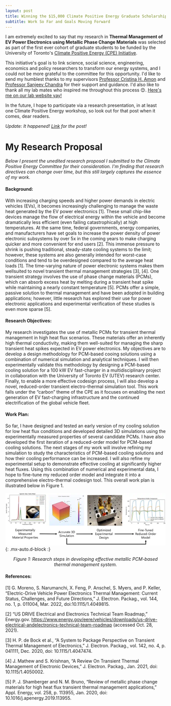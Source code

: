 ```yaml
---
layout: post
title: Winning the $15,000 Climate Positive Energy Graduate Scholarship
subtitle: Work So Far and Goals Moving Forward
---
```


I am extremely excited to say that my research in **Thermal Management of EV Power Electronics using Metallic Phase Change Materials** was selected as part of the first ever cohort of graduate students to be funded by the University of Toronto's [Climate Positive Energy (CPE) Initiative](https://cpe.utoronto.ca/climate-positive-energy-graduate-student-researchers/).

This initiative's goal is to link science, social science, engineering, economics and policy researchers to transform our energy systems, and I could not be more grateful to the committee for this opportunity. I'd like to send my humblest thanks to my supervisors [Professor Cristina H. Amon](https://www.mie.utoronto.ca/faculty_staff/amon/) and [Professor Sanjeev Chandra](https://www.mie.utoronto.ca/faculty_staff/chandra/) for their support and guidance. I'd also like to thank all my lab mates who inspired me throughout this process 😊. [Here's me on our lab website yay!](https://atoms.mie.utoronto.ca/news/#Jun18-2022)

In the future, I hope to participate via a research presentation, in at least one Climate Positive Energy workshop, so look out for that post when it comes, dear readers.

*Update: It happened! [Link](https://shahzeb97.github.io/2022-08-17-cpe-research-day/) for the post!*

# My Research Proposal

*Below I present the unedited research proposal I submitted to the Climate Positive Energy Committee for their consideration. I'm finding that research directives can change over time, but this still largely captures the essence of my work.*

#### Background:

With increasing charging speeds and higher power demands in electric vehicles (EVs), it becomes increasingly challenging to manage the waste heat generated by the EV power electronics [1].
These small chip-like devices manage the flow of electrical energy within the vehicle and become dramatically less efficient (even failing catastrophically) at high temperatures.
At the same time, federal governments, energy companies, and manufacturers have set goals to increase the power density of power electronic subsystems by over 5x in the coming years to make charging quicker and more convenient for end users [2].
This immense pressure to shrink is pushing traditional, steady-state cooling systems to the limit; however, these systems are also generally intended for worst-case conditions and tend to be overdesigned compared to the average heat loads [1].
The time-varying nature of power electronic systems makes them wellsuited to novel transient thermal management strategies [3], [4].
One transient strategy involves the use of phase change materials (PCMs), which can absorb excess heat by melting during a transient heat spike while maintaining a nearly constant temperature [5].
PCMs offer a simple, passive solution to thermal management and have been adopted in building applications; however, little research has explored their use for power electronic applications and experimental verification of these studies is even more sparse [5].

#### Research Objectives:

My research investigates the use of metallic PCMs for transient thermal management in high heat flux scenarios.
These materials offer an inherently high thermal conductivity, making them well-suited for managing the sharp transient heat spikes expected in EV power electronics.
My objectives are to develop a design methodology for PCM-based cooing solutions using a combination of numerical simulation and analytical techniques.
I will then experimentally validate this methodology by designing a PCM-based cooling solution for a 100 kW EV fast-charger in a multidisciplinary project in collaboration with the University of Toronto EV (UTEV) research center.
Finally, to enable a more effective codesign process, I will also develop a novel, reduced-order transient electro-thermal simulation tool.
This work falls under the “carbon” theme of the CPE as it focuses on enabling the next generation of EV fast-charging infrastructure and the continued electrification of the global vehicle fleet.

#### Work Plan:

So far, I have designed and tested an early version of my cooling solution for low heat flux conditions and developed detailed 3D simulations using the experimentally measured properties of several candidate PCMs.
I have also developed the first iteration of a reduced-order model for PCM-based cooling solutions.
The next stages of my work will involve refining my simulation to study the characteristics of PCM-based cooling solutions and how their cooling performance can be increased.
I will also refine my experimental setup to demonstrate effective cooling at significantly higher heat fluxes.
Using this combination of numerical and experimental data, I hope to fine-tune my reduced order model and integrate it into a comprehensive electro-thermal codesign tool.
This overall work plan is illustrated below in Figure 1.

![Work Plan](..\assets\img\cpe\workplan.webp){: .mx-auto.d-block :}
<figcaption align = "center"><i>Figure 1: Research steps in developing effective metallic PCM-based thermal management system.</i></figcaption>

#### References:

[1] G. Moreno, S. Narumanchi, X. Feng, P. Anschel, S. Myers, and P. Keller, “Electric-Drive Vehicle Power Electronics Thermal Management: Current Status, Challenges, and Future Directions,” J. Electron. Packag., vol. 144, no. 1, p. 011004, Mar. 2022, doi:10.1115/1.4049815.

[2] “US DRIVE Electrical and Electronics Technical Team Roadmap,” Energy.gov. https://www.energy.gov/eere/vehicles/downloads/us-drive-electrical-andelectronics-technical-team-roadmap (accessed Oct. 28, 2021).

[3] H. P. de Bock et al., “A System to Package Perspective on Transient Thermal Management of Electronics,” J. Electron. Packag., vol. 142, no. 4, p. 041111, Dec. 2020, doi: 10.1115/1.4047474.

[4] J. Mathew and S. Krishnan, “A Review On Transient Thermal Management of Electronic Devices,” J. Electron. Packag., Jan. 2021, doi: 10.1115/1.4050002.

[5] P. J. Shamberger and N. M. Bruno, “Review of metallic phase change materials for high heat flux transient thermal management applications,” Appl. Energy, vol. 258, p. 113955, Jan. 2020, doi: 10.1016/j.apenergy.2019.113955.